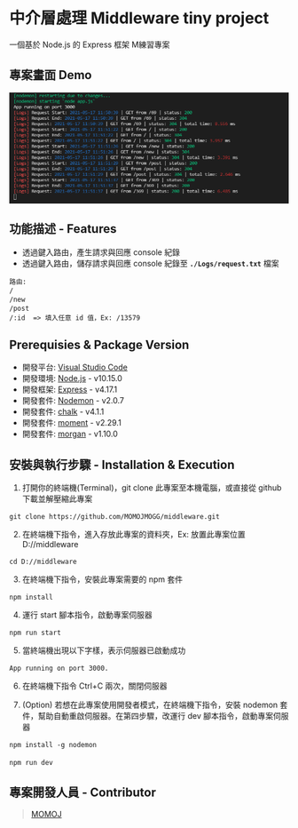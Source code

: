 # 中介層處理 Middleware tiny project

一個基於 Node.js 的 Express 框架 M練習專案

## 專案畫面 Demo
[<img align="center" src="https://github.com/MOMOJMOGG/middleware/blob/master/public/images/Logs.PNG" height="200" width="600" />]()

## 功能描述 - Features
- 透過鍵入路由，產生請求與回應 console 紀錄
- 透過鍵入路由，儲存請求與回應 console 紀錄至 **`./Logs/request.txt`** 檔案

```
路由:
/
/new
/post
/:id  => 填入任意 id 值，Ex: /13579
```

## Prerequisies & Package Version
- 開發平台: [Visual Studio Code](https://code.visualstudio.com/download)
- 開發環境: [Node.js](https://nodejs.org/en/) - v10.15.0
- 開發框架: [Express](https://expressjs.com/en/starter/installing.html) - v4.17.1
- 開發套件: [Nodemon](https://www.npmjs.com/package/nodemon) - v2.0.7
- 開發套件: [chalk](https://www.npmjs.com/package/chalk) - v4.1.1
- 開發套件: [moment](https://www.npmjs.com/package/moment) - v2.29.1
- 開發套件: [morgan](https://www.npmjs.com/package/morgan) - v1.10.0


## 安裝與執行步驟 - Installation & Execution
1. 打開你的終端機(Terminal)，git clone 此專案至本機電腦，或直接從 github 下載並解壓縮此專案

```
git clone https://github.com/MOMOJMOGG/middleware.git
```

2. 在終端機下指令，進入存放此專案的資料夾，Ex: 放置此專案位置 D://middleware

```
cd D://middleware
```

3. 在終端機下指令，安裝此專案需要的 npm 套件

```
npm install
```

4. 運行 start 腳本指令，啟動專案伺服器

```
npm run start
```

5. 當終端機出現以下字樣，表示伺服器已啟動成功

```
App running on port 3000.
```

6. 在終端機下指令 Ctrl+C 兩次，關閉伺服器

7. (Option) 若想在此專案使用開發者模式，在終端機下指令，安裝 nodemon 套件，幫助自動重啟伺服器。在第四步驟，改運行 dev 腳本指令，啟動專案伺服器

```
npm install -g nodemon

npm run dev
```


## 專案開發人員 - Contributor

> [MOMOJ](https://github.com/MOMOJMOGG)
